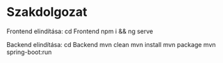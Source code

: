 # Szakdolgozat
Frontend elindítása: cd Frontend npm i && ng serve   

Backend elindítása: cd Backend  mvn clean  mvn install  mvn package  mvn spring-boot:run
